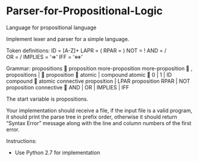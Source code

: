 # Parser-for-Propositional-Logic

Language for propositional language

Implement lexer and parser for a simple language.

Token definitions:
ID = [A-Z]+
LAPR = (
RPAR = )
NOT = !
AND = /\
OR = \/
IMPLIES = ‘=>’
IFF = ‘<=>’

Grammar:
propositions  proposition more-proposition
more-proposition  ,  propositions | 
proposition  atomic | compound
atomic  0 | 1 | ID
compound  atomic  connective proposition | LPAR proposition RPAR | NOT proposition
connective   AND | OR | IMPLIES | IFF

 The start variable is propositions.

Your implementation should receive a file, if the input file is a valid program, it should print the parse tree in prefix order, otherwise it should return “Syntax Error” message along with the line and column numbers of the first error.

Instructions:
-	Use Python 2.7 for implementation
